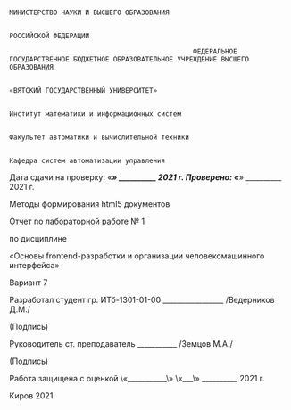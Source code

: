                                                                        МИНИСТЕРСТВО НАУКИ И ВЫСШЕГО ОБРАЗОВАНИЯ

                                                                              РОССИЙСКОЙ ФЕДЕРАЦИИ

                                                  ФЕДЕРАЛЬНОЕ ГОСУДАРСТВЕННОЕ БЮДЖЕТНОЕ ОБРАЗОВАТЕЛЬНОЕ УЧРЕЖДЕНИЕ ВЫСШЕГО ОБРАЗОВАНИЯ

                                                                       «ВЯТСКИЙ ГОСУДАРСТВЕННЫЙ УНИВЕРСИТЕТ»

                                                                    Институт математики и информационных систем

                                                                   Факультет автоматики и вычислительной техники

                                                                       Кафедра систем автоматизации управления



Дата сдачи на проверку:
«___» __________ 2021 г.
Проверено:
«___» __________ 2021 г.

Методы формирования html5 документов 

Отчет по лабораторной работе № 1

по дисциплине

«Основы frontend-разработки и организации человекомашинного интерфейса»

Вариант 7



Разработал студент гр. ИТб-1301-01-00	    \_\_\_\_\_\_\_\_\_\_\_\__\_\___ /Ведерников Д.М./

(Подпись)

Руководитель ст. преподаватель		    \__\__\_\__\__\__\__\____ /Земцов М.А./

(Подпись)

Работа защищена с оценкой			\«\_\_\_\_\__\_\_\_\_\_\» \«\_\_\_\» \_\_\_\_\_\_\_\_\_\_ 2021 г.


Киров 2021
